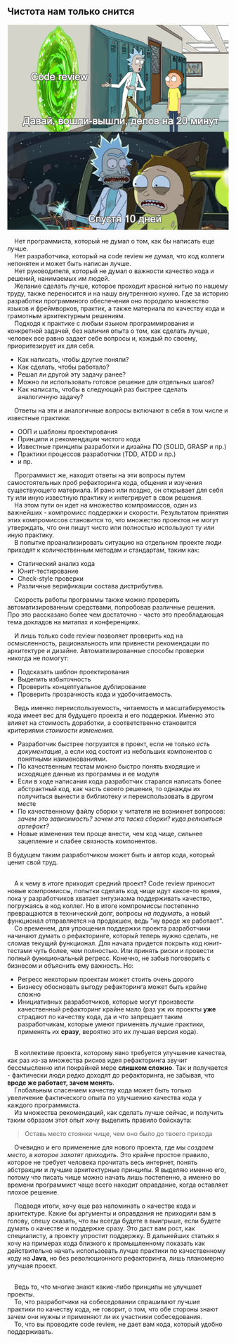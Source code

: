 ## Чистота нам только снится

![](./code-review-rick-and-morty.png)

&nbsp;&nbsp;&nbsp;&nbsp;Нет программиста, который не думал о том, как бы написать еще лучше.
<br>&nbsp;&nbsp;&nbsp;&nbsp;Нет разработчика, который на code review не думал, что код коллеги непонятен и может быть написан лучше.
<br>&nbsp;&nbsp;&nbsp;&nbsp;Нет руководителя, который не думал о важности качество кода и решений, нанимаемых им людей.
<br>&nbsp;&nbsp;&nbsp;&nbsp;Желание сделать лучше, которое проходит красной нитью по нашему труду, также переносится и на нашу внутреннюю
кухню. Где за историю разработки программного обеспечения оно породило множество языков и фреймворков, практик, а также
материала по качеству кода и грамотным архитектурным решениям.
<br>&nbsp;&nbsp;&nbsp;&nbsp;Подходя к практике с любым языком программирования и конкретной задачей, без наличия опыта о том,
как сделать лучше, человек все равно задает себе вопросы и, каждый по своему, приоритезирует их для себя.
- Как написать, чтобы другие поняли?
- Как сделать, чтобы работало?
- Решал ли другой эту задачу ранее?
- Можно ли использовать готовое решение для отдельных шагов?
- Как написать, чтобы в следующий раз быстрее сделать аналогичную задачу?

&nbsp;&nbsp;&nbsp;&nbsp;Ответы на эти и аналогичные вопросы включают в себя в том числе и известные практики:
- ООП и шаблоны проектирования
- Принципи и рекомендации чистого кода
- Известные принципы разработки и дизайна ПО (SOLID, GRASP и пр.)
- Практики процессов разработчки (TDD, ATDD и пр.)
- и пр.

&nbsp;&nbsp;&nbsp;&nbsp;Программист же, находит ответы на эти вопросы путем самостоятельных проб рефакторинга кода, общения и изучения существующего материала.
И рано или поздно, он открывает для себя ту или иную известную практику и интегрирует в свои решения.
<br>&nbsp;&nbsp;&nbsp;&nbsp;На этом пути он идет на множество компромиссов, один из важнейших - компромисс поддержки и скорости.
Результатом принятия этих компромиссов становится то, что множество проектов не могут утверждать, что они пишут чисто
или полностью используют ту или иную практику.
<br>&nbsp;&nbsp;&nbsp;&nbsp;В попытке проанализировать ситуацию на отдельном проекте люди приходят к
количественным методам и стандартам, таким как:
- Статический анализ кода
- Юнит-тестирование
- Check-style проверки
- Различные верификации состава дистрибутива.

&nbsp;&nbsp;&nbsp;&nbsp;Скорость работы программы также можно проверить автоматизированным средствами, попробовав различные решения.
Про это рассказано более чем достаточно - часто это преобладающая тема докладов на митапах и конференциях.

&nbsp;&nbsp;&nbsp;&nbsp;И лишь только code review позволяет проверить код на осмысленность, рациональность или привнести
рекомендации по архитектуре и дизайне. Автоматизированные способы проверки никогда не помогут:
- Подсказать шаблон проектирования
- Выделить избыточность
- Проверить концептуальное дублирование
- Проверить прозрачность кода и удобочитаемость.

&nbsp;&nbsp;&nbsp;&nbsp;Ведь именно переиспользуемость, читаемость и масштабируемость кода имеет вес для будущего проекта и его поддержки.
Именно это влияет на стоимость доработки, а соответственно становится критериями *стоимости изменения*.
- Разработчик быстрее погрузится в проект, если не только _есть документация_, а если код состоит из небольших компонентов с понятными наименованиями.
- По качественным тестам можно быстро понять входящие и исходящее данные из программы и ее модуля
- Если в ходе написания кода разработчик старался написать более абстрактный код, как часть своего решения, то однажды их получиться
вынести в библиотеку и переиспользовать в другом месте
- По качественному файлу сборки у читателя не возникнет вопросов: _зачем это зависимость? зачем эта таска сборки? куда релизиться артефакт?_
- Новые изменения тем проще внести, чем код чище, сильнее зацепление и слабее связность компонентов.

В будущем таким разработчиком может быть и автор кода, который ценит свой труд. 

<br>&nbsp;&nbsp;&nbsp;&nbsp;А к чему в итоге приходит средний проект? Code review приносит новые компромиссы, попытки сделать код чище идут какое-то время,
пока у разработчиков хватает энтузиазма поддерживать качество, погружаясь в код коллег.
Но в итоге компромиссы постепенно превращаются в технический долг, вопросы _на подумать_, а новый функционал отправляется на продакшен, ведь
"ну вроде же работает".
<br>&nbsp;&nbsp;&nbsp;&nbsp;Со временем, для упрощения поддержки проекта разработчики начинают думать о рефакторинге, который теперь нужно сделать,
не сломав текущий функционал. Для начала придется покрыть код юнит-тестами чуть более, чем полностью. Или принять риски и провести полный функциональный регресс.
Конечно, не забыв поговорить с бизнесом и объяснить ему важность. Но:
- Регресс некоторым проектам может стоить очень дорого
- Бизнесу обосновать выгоду рефакторинга может быть крайне сложно
- Инициативных разработчиков, которые могут произвести качественный рефакторинг крайне мало (раз уж их проекты **уже** страдают по качеству кода, да и что запрещает таким
разработчикам, которые умеют применять лучшие практики, применять их **сразу**, вероятно это их лучшая версия кода).

<br>&nbsp;&nbsp;&nbsp;&nbsp;В коллективе проекта, которому явно требуется улучшение качества, как раз из-за множества рисков идея рефакторинга звучит бессмысленно или покрайней мере
**слишком сложно**. Так и получается - фактически люди редко доходят до рефакторинга, не забывая, что **вроде же работает, зачем менять**.
<br>&nbsp;&nbsp;&nbsp;&nbsp;Глобальным спасением качеству кода может быть только увеличение фактического опыта по улучшению качества кода у каждого программиста.
<br>&nbsp;&nbsp;&nbsp;&nbsp;Из множества рекомендаций, как сделать лучше сейчас, и получить таким образом этот опыт хочу выделить правило бойскаута:
> Оставь место стоянки чище, чем оно было до твоего прихода

&nbsp;&nbsp;&nbsp;&nbsp;Очевидно и его применение для нового проекта, где мы _создаем место, в которое захотят приходить_.
Это крайне простое правило, которое не требует человека прочитать весь интернет, понять абстракции и лучшие архитектурные принципы.
Я выделяю именно его, потому что писать чище можно начать лишь постепенно, а именно во времени программист чаще всего находит оправдание, когда
оставляет плохое решение.

&nbsp;&nbsp;&nbsp;&nbsp;Подводя итоги, хочу еще раз напоминать о качестве кода и архитектуре. Какие бы аргументы и оправдания не приходили вам в голову,
спешу сказать, что вы всегда будете в выигрыше, если будете думать о качестве и поддержке сразу. Это даст вам рост, как специалисту, а проекту упростит поддержку.
В дальнейших статьях я хочу на примерах кода близкого к промышленному показать как действительно начать использовать лучше практики по качественному коду на **Java**,
но без революционного рефакторинга, лишь планомерно улучшая проект.

<br>&nbsp;&nbsp;&nbsp;&nbsp;Ведь то, что многие знают какие-либо принципы не улучшает проекты.
<br>&nbsp;&nbsp;&nbsp;&nbsp;То, что разработчики на собеседовании спрашивают лучшие практики по качеству кода, не говорит, о том, что обе стороны знают зачем они нужны
и применяют ли их участники собеседования. 
<br>&nbsp;&nbsp;&nbsp;&nbsp;То, что вы проводите code review, не дает вам кода, который удобно поддерживать.





